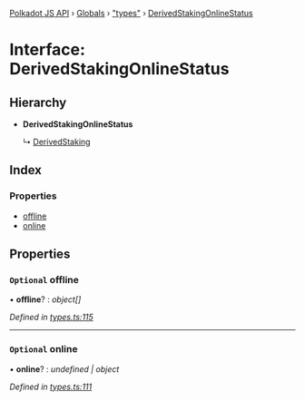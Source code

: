 [Polkadot JS API](../README.md) › [Globals](../globals.md) › ["types"](../modules/_types_.md) › [DerivedStakingOnlineStatus](_types_.derivedstakingonlinestatus.md)

# Interface: DerivedStakingOnlineStatus

## Hierarchy

* **DerivedStakingOnlineStatus**

  ↳ [DerivedStaking](_types_.derivedstaking.md)

## Index

### Properties

* [offline](_types_.derivedstakingonlinestatus.md#optional-offline)
* [online](_types_.derivedstakingonlinestatus.md#optional-online)

## Properties

### `Optional` offline

• **offline**? : *object[]*

*Defined in [types.ts:115](https://github.com/polkadot-js/api/blob/2875fdf2cf/packages/api-derive/src/types.ts#L115)*

___

### `Optional` online

• **online**? : *undefined | object*

*Defined in [types.ts:111](https://github.com/polkadot-js/api/blob/2875fdf2cf/packages/api-derive/src/types.ts#L111)*
